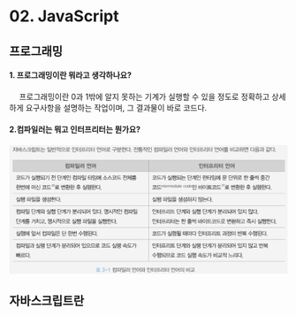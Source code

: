 # 02. JavaScript

## 프로그래밍

#### 1. 프로그래밍이란 뭐라고 생각하나요?

&emsp; 프로그래밍이란 0과 1밖에 알지 못하는 기계가 실행할 수 있을 정도로 정확하고 상세하게 요구사항을 설명하는 작업이며, 그 결과물이 바로 코드다.

#### 2.컴파일러는 뭐고 인터프리터는 뭔가요?

<img src="img/image.png" alt="컴파일러 언어와 인터프리터 언어 비교">

## 자바스크립트란
